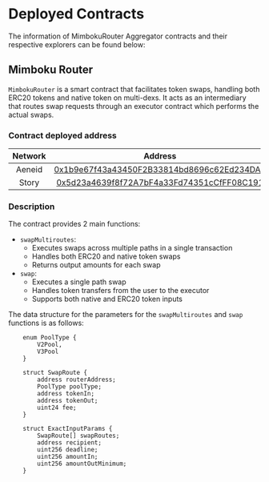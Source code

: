 # Deployed Contracts

The information of MimbokuRouter Aggregator contracts and their respective explorers can be found below:

## Mimboku Router

`MimbokuRouter` is a smart contract that facilitates token swaps, handling both ERC20 tokens and native token on multi-dexs. It acts as an intermediary that routes swap requests through an executor contract which performs the actual swaps.

### Contract deployed address

| **Network** |                                                        **Address**                                                        |
| :---------: | :-----------------------------------------------------------------------------------------------------------------------: |
|    Aeneid   |                             [0x1b9e67f43a43450F2B33814bd8696c62Ed234DA2](../aggregator-api.md)                            |
|    Story    | [0x5d23a4639f8f72A7bF4a33Fd74351cCfFF08C191](https://www.storyscan.io/address/0x5d23a4639f8f72A7bF4a33Fd74351cCfFF08C191) |

### Description

The contract provides 2 main functions:

* `swapMultiroutes`:
  * Executes swaps across multiple paths in a single transaction
  * Handles both ERC20 and native token swaps
  * Returns output amounts for each swap
* `swap`:
  * Executes a single path swap
  * Handles token transfers from the user to the executor
  * Supports both native and ERC20 token inputs

The data structure for the parameters for the `swapMultiroutes` and `swap` functions is as follows:

```solidity
    enum PoolType {
        V2Pool,
        V3Pool
    }

    struct SwapRoute {
        address routerAddress;
        PoolType poolType;
        address tokenIn;
        address tokenOut;
        uint24 fee;
    }

    struct ExactInputParams {
        SwapRoute[] swapRoutes;
        address recipient;
        uint256 deadline;
        uint256 amountIn;
        uint256 amountOutMinimum;
    }
```
